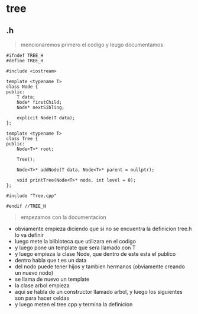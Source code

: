 # tree 
## .h
> mencionaremos primero el codigo y leugo documentamos
```
#ifndef TREE_H
#define TREE_H

#include <iostream>

template <typename T>
class Node {
public:
    T data;
    Node* firstChild;
    Node* nextSibling;

    explicit Node(T data);
};

template <typename T>
class Tree {
public:
    Node<T>* root;

    Tree();

    Node<T>* addNode(T data, Node<T>* parent = nullptr);

    void printTree(Node<T>* node, int level = 0);
};

#include "Tree.cpp"

#endif //TREE_H
```



> empezamos  con la documentacion
- obviamente empieza diciendo que si no se encuentra la definicion tree.h lo va definir
- luego mete la blibloteca que utilizara en el codigo
- y luego pone un template que sera llamado con T
- y luego empieza la clase Node, que dentro de este esta el publico
- dentro habla que t es un data
- del nodo puede tener hijos y tambien hermanos (obviamente creando un nuevo nodo)
- se llama de nuevo un template
- la clase arbol empieza
- aqui se habla de un constructor llamado arbol, y luego los siguientes son para hacer celdas
- y luego meten el tree.cpp y termina la definicion